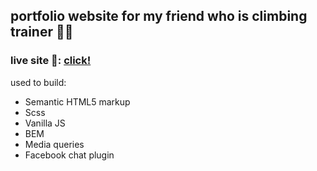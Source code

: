 ## portfolio website for my friend who is climbing trainer 🧗‍♀️

### live site 🔴: [click!](https://modern-climb.pl/)

used to build:

- Semantic HTML5 markup
- Scss
- Vanilla JS
- BEM
- Media queries
- Facebook chat plugin
